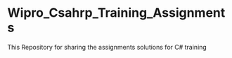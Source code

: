 # Wipro_Csahrp_Training_Assignments

This Repository for sharing the assignments solutions for C# training
